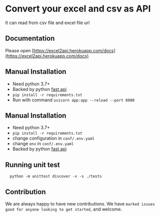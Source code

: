 # Convert your excel and csv as API

It can read from csv file and excel file url

Documentation
-----------
Please open [https://excel2api.herokuapp.com/docs](https://excel2api.herokuapp.com/docs)

Manual Installation
------------
* Need python 3.7+
* Backed by python [fast api](https://github.com/tiangolo/fastapi)
* `pip install -r requirements.txt`
* Run with command `uvicorn app:app --reload --port 8000`

Manual Installation
------------
* Need python 3.7+
* `pip install -r requirements.txt`
* change configuration in `conf/.env.yaml`
* change `env` in `conf/.env.yaml`
* Backed by python [fast api](https://github.com/tiangolo/fastapi)

Running unit test
------------
```shell script
  python -m unittest discover -v -s ./tests
```


Contribution
------------
We are always happy to have new contributions. 
We have `marked issues good for anyone looking to get started`, and welcome.
